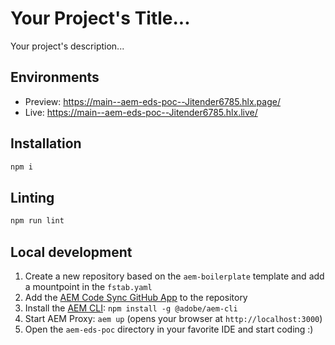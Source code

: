 # Your Project's Title...
Your project's description...

## Environments
- Preview: https://main--aem-eds-poc--Jitender6785.hlx.page/
- Live: https://main--aem-eds-poc--Jitender6785.hlx.live/

## Installation

```sh
npm i
```

## Linting

```sh
npm run lint
```

## Local development

1. Create a new repository based on the `aem-boilerplate` template and add a mountpoint in the `fstab.yaml`
1. Add the [AEM Code Sync GitHub App](https://github.com/apps/aem-code-sync) to the repository
1. Install the [AEM CLI](https://github.com/adobe/helix-cli): `npm install -g @adobe/aem-cli`
1. Start AEM Proxy: `aem up` (opens your browser at `http://localhost:3000`)
1. Open the `aem-eds-poc` directory in your favorite IDE and start coding :)
